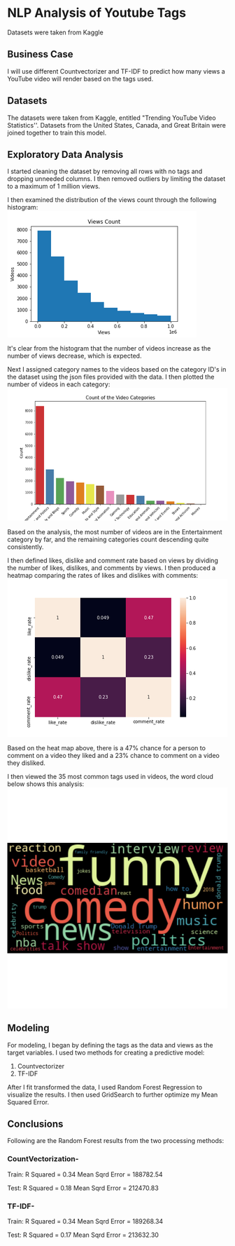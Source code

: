# NLP Analysis of Youtube Tags

Datasets were taken from Kaggle

## Business Case

I will use different Countvectorizer and TF-IDF to predict how many views a YouTube video will render based on the tags used.

## Datasets

The datasets were taken from Kaggle, entitled "Trending YouTube Video Statistics''. Datasets from the United States, Canada, and Great Britain were joined together to train this model.

## Exploratory Data Analysis

I started cleaning the dataset by removing all rows with no tags and dropping unneeded columns. I then removed outliers by limiting the dataset to a maximum of 1 million views.

I then examined the distribution of the views count through the following histogram: 
![histogram](/figures/views_hist.png)

It's clear from the histogram that the number of videos increase as the number of views decrease, which is expected.

Next I assigned category names to the videos based on the category ID's in the dataset using the json files provided with the data. I then plotted the number of videos in each category:
![bar-graph](/figures/counts_by_category_bg.png)

Based on the analysis, the most number of videos are in the Entertainment category by far, and the remaining categories count descending quite consistently.

I then defined likes, dislike and comment rate based on views by dividing the number of likes, dislikes, and comments by views. I then produced a heatmap comparing the rates of likes and dislikes with comments:
![heat-map](figures/comment_rate_heatmap.png)

Based on the heat map above, there is a 47% chance for a person to comment on a video they liked and a 23% chance to comment on a video they disliked.

I then viewed the 35 most common tags used in videos, the word cloud below shows this analysis:
![word-cloud](/figures/tags_wordcloud.png)

## Modeling

For modeling, I began by defining the tags as the data and views as the target variables. I used two methods for creating a predictive model:

1. Countvectorizer
2. TF-IDF

After I fit transformed the data, I used Random Forest Regression to visualize the results. I then used GridSearch to further optimize my Mean Squared Error.

## Conclusions

Following are the Random Forest results from the two processing methods:

### CountVectorization-

Train:
R Squared =  0.34
Mean Sqrd Error =  188782.54

Test:
R Squared =  0.18
Mean Sqrd Error =  212470.83

### TF-IDF-

Train:
R Squared =  0.34
Mean Sqrd Error =  189268.34

Test:
R Squared =  0.17
Mean Sqrd Error =  213632.30
